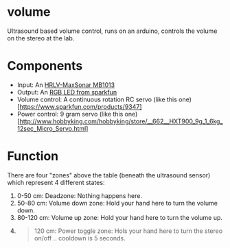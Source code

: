 volume
======

Ultrasound based volume control, runs on an arduino, controls the volume on the stereo at the lab.

Components
==========

  * Input: An [HRLV-MaxSonar MB1013](http://www.maxbotix.com/Ultrasonic_Sensors/MB1013.htm)
  * Output: An [RGB LED from sparkfun](https://www.sparkfun.com/products/105)
  * Volume control: A continuous rotation RC servo (like this one)[https://www.sparkfun.com/products/9347]
  * Power control: 9 gram servo (like this one)[http://www.hobbyking.com/hobbyking/store/__662__HXT900_9g_1_6kg_12sec_Micro_Servo.html]

Function
========

There are four "zones" above the table (beneath the ultrasound sensor) which represent 4 different states:

1. 0-50 cm: Deadzone: Nothing happens here.
2. 50-80 cm: Volume down zone: Hold your hand here to turn the volume down.
3. 80-120 cm: Volume up zone: Hold your hand here to turn the volume up.
4. >120 cm: Power toggle zone: Hols your hand here to turn the stereo on/off .. cooldown is 5 seconds.
